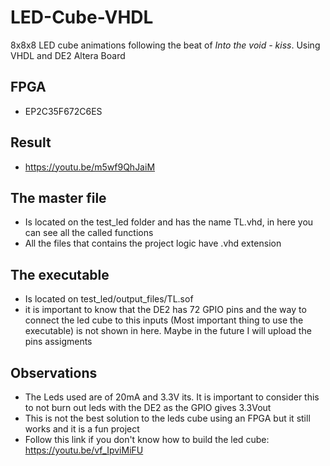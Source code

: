 # LED-Cube-VHDL
8x8x8 LED cube animations following the beat of *Into the void - kiss*. Using VHDL and DE2 Altera Board 

## FPGA
- EP2C35F672C6ES

## Result
- https://youtu.be/m5wf9QhJaiM

## The master file 
- Is located on the test_led folder and has the name TL.vhd, in here you can see all the called functions
- All the files that contains the project logic have .vhd extension

## The executable
- Is located on test_led/output_files/TL.sof
- it is important to know that the DE2 has 72 GPIO pins and the way to connect the led cube to this inputs (Most important thing to use the executable) is not shown in here. Maybe in the future I will upload the pins assigments

## Observations
- The Leds used are of 20mA and 3.3V its. It is important to consider this to not burn out leds with the DE2 as the GPIO gives 3.3Vout
- This is not the best solution to the leds cube using an FPGA but it still works and it is a fun project
- Follow this link if you don't know how to build the led cube: https://youtu.be/vf_IpviMiFU
